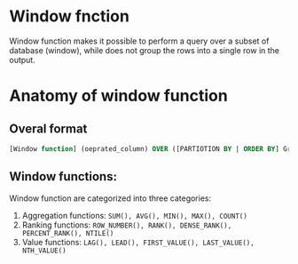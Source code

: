 # Window fnction

Window function makes it possible to perform a query over a subset of database (window), while does not group the rows into a single row in the output.

# Anatomy of window function

## Overal format
```SQL
[Window function] (oeprated_column) OVER ([PARTIOTION BY | ORDER BY] Grouping_column)
```

## Window functions:
Window function are categorized into three categories:
1. Aggregation functions: `SUM(), AVG(), MIN(), MAX(), COUNT()`
2. Ranking functions: `ROW_NUMBER(), RANK(), DENSE_RANK(), PERCENT_RANK(), NTILE()`
3. Value functions: `LAG(), LEAD(), FIRST_VALUE(), LAST_VALUE(), NTH_VALUE()`



